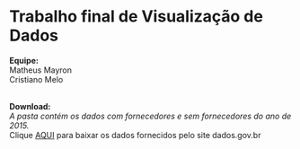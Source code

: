 # Trabalho final de Visualização de Dados

<b>Equipe:</b> <br>
Matheus Mayron <br>
Cristiano Melo

<br>
<b>Download:</b> <br>
<i>A pasta contém os dados com fornecedores e sem fornecedores do ano de 2015.</i><br>
Clique <a href="https://www.dropbox.com/sh/q63ms3quni863wc/AAAsrjIVZrK6bRGO4Tr2W_UYa?dl=0">AQUI</a> para baixar os dados fornecidos pelo site dados.gov.br<br>
<br>
